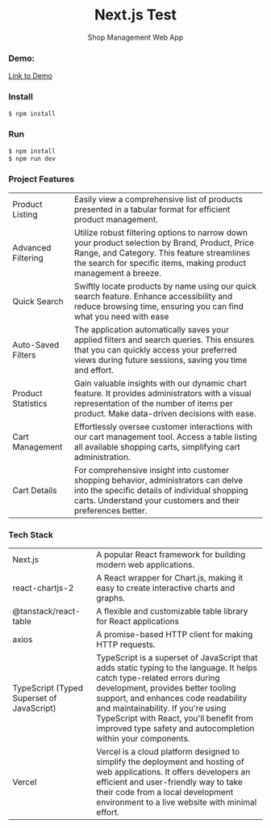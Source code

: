 <h1 align='center'> Next.js Test</h1>

<p align='center'>Shop Management Web App

### Demo:

[Link to Demo](https://shop-test-dealls.vercel.app/)

### Install

```js
$ npm install
```

### Run

```js
$ npm install
$ npm run dev
```

### Project Features

<table>
<tr>
<td>
Product Listing
</td>
<td>
Easily view a comprehensive list of products presented in a tabular format for efficient product management.
</td>
</tr>

<tr>
<td>
Advanced Filtering
</td>
<td>
Utilize robust filtering options to narrow down your product selection by Brand, Product, Price Range, and Category. This feature streamlines the search for specific items, making product management a breeze.
</td>
</tr>

<tr>
<td>
Quick Search
</td>
<td>
Swiftly locate products by name using our quick search feature. Enhance accessibility and reduce browsing time, ensuring you can find what you need with ease
</td>
</tr>

<tr>
<td>
Auto-Saved Filters
</td>
<td>
The application automatically saves your applied filters and search queries. This ensures that you can quickly access your preferred views during future sessions, saving you time and effort.
</td>
</tr>

<tr>
<td>
Product Statistics
</td>
<td>
Gain valuable insights with our dynamic chart feature. It provides administrators with a visual representation of the number of items per product. Make data-driven decisions with ease.
</td>
</tr>

<tr>
<td>
Cart Management
</td>
<td>
Effortlessly oversee customer interactions with our cart management tool. Access a table listing all available shopping carts, simplifying cart administration.
</td>
</tr>

<tr>
<td>
Cart Details
</td>
<td>
For comprehensive insight into customer shopping behavior, administrators can delve into the specific details of individual shopping carts. Understand your customers and their preferences better.
</td>
</tr>

</table>

### Tech Stack

<table>
<tr>
<td>
Next.js
</td>
<td>
A popular React framework for building modern web applications.
</td>
</tr>

<tr>
<td>
react-chartjs-2
</td>
<td>
A React wrapper for Chart.js, making it easy to create interactive charts and graphs. 
</td>
</tr>

<tr>
<td>
@tanstack/react-table
</td>
<td>
A flexible and customizable table library for React applications
</td>
</tr>

<tr>
<td>
axios
</td>
<td>
A promise-based HTTP client for making HTTP requests.
</td>
</tr>

<tr>
<td>
TypeScript (Typed Superset of JavaScript)
</td>
<td>
TypeScript is a superset of JavaScript that adds static typing to the language. It helps catch type-related errors during development, provides better tooling support, and enhances code readability and maintainability. If you're using TypeScript with React, you'll benefit from improved type safety and autocompletion within your components.
</td>
</tr>

<tr>
<td>
Vercel
</td>
<td>
Vercel is a cloud platform designed to simplify the deployment and hosting of web applications. It offers developers an efficient and user-friendly way to take their code from a local development environment to a live website with minimal effort.
</td>
</tr>

</table>
